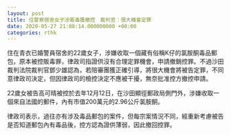 ```yaml
---
layout: post
title: 住警察宿舍女子涉販毒獲撤控　裁判官：很大機會定罪
date: 2020-05-27 21:08:14.000000000 +08:00
categories: rthk
---
```


住在青衣已婚警員宿舍的22歲女子，涉嫌收取一個藏有俗稱K仔的氯胺酮毒品郵包，原本被控販毒罪，律政司指證供沒有合理定罪機會，申請撤銷控罪。不過沙田裁判法院裁判官鄧少雄認為，若陪審團獲正確引導，將很大機會將被告定罪，不同意律政司決定，但因律政司的檢控決定不應被干擾，無奈批准控方撤控申請。

22歲女被告高可晴被控於去年12月12日，在沙田顯徑郵政局側門外，涉嫌收取一個來自法國的郵件，內有市值200萬元的2.96公斤氯胺酮。

律政司表示，過往亦有涉及毒品郵包的案件，但每宗案情況不同，經重新考慮被告是否知道郵包內有毒品後，控方認為證供薄弱，因此撤回控罪。
